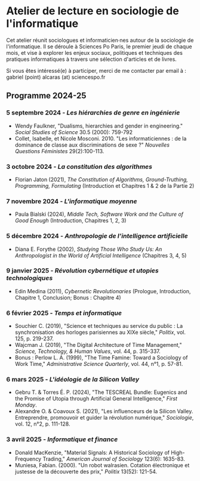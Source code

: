# Atelier de lecture en sociologie de l'informatique

Cet atelier réunit sociologues et informaticien·nes autour de la sociologie de l'informatique. Il se déroule à Sciences Po Paris, le premier jeudi de chaque mois, et vise à explorer les enjeux sociaux, politiques et techniques des pratiques informatiques à travers une sélection d'articles et de livres.

Si vous êtes intéressé(e) à participer, merci de me contacter par email à : gabriel (point) alcaras (at) sciencespo.fr

## Programme 2024-25

### 5 septembre 2024 - *Les hiérarchies de genre en ingénierie*

* Wendy Faulkner, "Dualisms, hierarchies and gender in engineering." *Social Studies of Science* 30.5 (2000): 759-792
* Collet, Isabelle, et Nicole Mosconi. 2010. "Les informaticiennes : de la dominance de classe aux discriminations de sexe ?" *Nouvelles Questions Féministes* 29(2):100-113.

### 3 octobre 2024 - *La constitution des algorithmes*

* Florian Jaton (2021), *The Constitution of Algorithms, Ground-Truthing, Programming, Formulating* (Introduction et Chapitres 1 & 2 de la Partie 2)

### 7 novembre 2024 - *L'informatique moyenne*

* Paula Bialski (2024), *Middle Tech, Software Work and the Culture of Good Enough* (Introduction, Chapitres 1, 2, 3)

### 5 décembre 2024 - *Anthropologie de l’intelligence artificielle*

* Diana E. Forythe (2002), *Studying Those Who Study Us: An Anthropologist in the World of Artificial Intelligence* (Chapitres 3, 4, 5)

### 9 janvier 2025 - *Révolution cybernétique et utopies technologiques*

* Edin Medina (2011), *Cybernetic Revolutionaries* (Prologue, Introduction, Chapitre 1, Conclusion; Bonus : Chapitre 4)

### 6 février 2025 - *Temps et informatique*

* Souchier C. (2019), "Science et techniques au service du public : La synchronisation des horloges parisiennes au XIXe siècle," *Politix*, vol. 125, p. 219-237.
* Wajcman J. (2019), "The Digital Architecture of Time Management," *Science, Technology, & Human Values*, vol. 44, p. 315-337.
* Bonus : Perlow L. A. (1999), "The Time Famine: Toward a Sociology of Work Time," *Administrative Science Quarterly*, vol. 44, n°1, p. 57-81.

### 6 mars 2025 - *L'idéologie de la Silicon Valley*

* Gebru T. & Torres É. P. (2024), "The TESCREAL Bundle: Eugenics and the Promise of Utopia through Artificial General Intelligence," *First Monday*.
* Alexandre O. & Coavoux S. (2021), "Les influenceurs de la Silicon Valley. Entreprendre, promouvoir et guider la révolution numérique," *Sociologie*, vol. 12, n°2, p. 111-128.

### 3 avril 2025 - *Informatique et finance*

* Donald MacKenzie, "Material Signals: A Historical Sociology of High-Frequency Trading," *American Journal of Sociology* 123(6): 1635-83.
* Muniesa, Fabian. (2000). "Un robot walrasien. Cotation électronique et justesse de la découverte des prix," *Politix* 13(52): 121-54.
